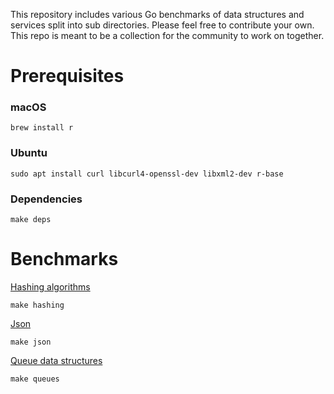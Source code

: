 This repository includes various Go benchmarks of data structures and services split into sub directories. Please feel free to contribute your own. This repo is meant to be a collection for the community to work on together.

# Prerequisites
### macOS
```
brew install r
```

### Ubuntu
```
sudo apt install curl libcurl4-openssl-dev libxml2-dev r-base
```

### Dependencies
```
make deps
```

# Benchmarks
[Hashing algorithms](https://github.com/kellabyte/go-benchmarks/tree/master/hashing)
```
make hashing
```

[Json](https://github.com/kellabyte/go-benchmarks/tree/master/json)
```
make json
```

[Queue data structures](https://github.com/kellabyte/go-benchmarks/tree/master/queues)
```
make queues
```
